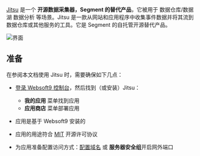 [Jitsu](https://jitsu.com) 是一个 **开源数据采集器，Segment 的替代产品**，它被用于 数据仓库/数据湖 数据分析  等场景。Jitsu 是一款从网站和应用程序中收集事件数据并将其流到数据仓库或其他服务的工具。它是 Segment 的自托管开源替代产品。


![界面](https://libs.websoft9.com/Websoft9/DocsPicture/zh/jitsu/jitsu-gui-websoft9.png)


## 准备

在参阅本文档使用 Jitsu 时，需要确保如下几点：

- [登录 Websoft9 控制台](./login-console)，然后找到（或安装）Jitsu：
  - **我的应用** 菜单找到应用 
  - **应用商店** 菜单部署应用

- 应用是基于 Websoft9 安装的


- 应用的用途符合 [MIT](https://opensource.org/licenses/MIT) 开源许可协议


- 为应用准备配置访问方式：[配置域名](./domain-set) 或 **服务器安全组**开启网外端口